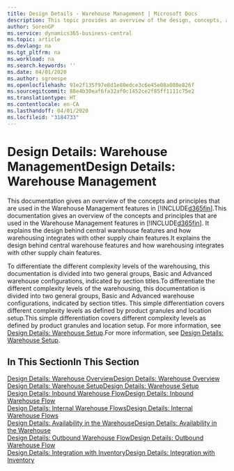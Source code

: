 ```yaml
---
title: Design Details - Warehouse Management | Microsoft Docs
description: This topic provides an overview of the design, concepts, and principles behind the Warehouse Management features in Business Central.
author: SorenGP
ms.service: dynamics365-business-central
ms.topic: article
ms.devlang: na
ms.tgt_pltfrm: na
ms.workload: na
ms.search.keywords: ''
ms.date: 04/01/2020
ms.author: sgroespe
ms.openlocfilehash: 91e2f135f97e8d1e80edce3c6e45e08a080e826f
ms.sourcegitcommit: 88e4b30eaf6fa32af0c1452ce2f85ff1111c75e2
ms.translationtype: HT
ms.contentlocale: en-CA
ms.lasthandoff: 04/01/2020
ms.locfileid: "3184733"
---
```

# <a name="design-details-warehouse-management"></a><span data-ttu-id="dcbaa-103">Design Details: Warehouse Management</span><span class="sxs-lookup"><span data-stu-id="dcbaa-103">Design Details: Warehouse Management</span></span>
<span data-ttu-id="dcbaa-104">This documentation gives an overview of the concepts and principles that are used in the Warehouse Management features in [!INCLUDE[d365fin](includes/d365fin_md.md)].</span><span class="sxs-lookup"><span data-stu-id="dcbaa-104">This documentation gives an overview of the concepts and principles that are used in the Warehouse Management features in [!INCLUDE[d365fin](includes/d365fin_md.md)].</span></span> <span data-ttu-id="dcbaa-105">It explains the design behind central warehouse features and how warehousing integrates with other supply chain features.</span><span class="sxs-lookup"><span data-stu-id="dcbaa-105">It explains the design behind central warehouse features and how warehousing integrates with other supply chain features.</span></span>  

<span data-ttu-id="dcbaa-106">To differentiate the different complexity levels of the warehousing, this documentation is divided into two general groups, Basic and Advanced warehouse configurations, indicated by section titles.</span><span class="sxs-lookup"><span data-stu-id="dcbaa-106">To differentiate the different complexity levels of the warehousing, this documentation is divided into two general groups, Basic and Advanced warehouse configurations, indicated by section titles.</span></span> <span data-ttu-id="dcbaa-107">This simple differentiation covers different complexity levels as defined by product granules and location setup.</span><span class="sxs-lookup"><span data-stu-id="dcbaa-107">This simple differentiation covers different complexity levels as defined by product granules and location setup.</span></span> <span data-ttu-id="dcbaa-108">For more information, see [Design Details: Warehouse Setup](design-details-warehouse-setup.md).</span><span class="sxs-lookup"><span data-stu-id="dcbaa-108">For more information, see [Design Details: Warehouse Setup](design-details-warehouse-setup.md).</span></span>  

## <a name="in-this-section"></a><span data-ttu-id="dcbaa-109">In This Section</span><span class="sxs-lookup"><span data-stu-id="dcbaa-109">In This Section</span></span>  
[<span data-ttu-id="dcbaa-110">Design Details: Warehouse Overview</span><span class="sxs-lookup"><span data-stu-id="dcbaa-110">Design Details: Warehouse Overview</span></span>](design-details-warehouse-overview.md)  
[<span data-ttu-id="dcbaa-111">Design Details: Warehouse Setup</span><span class="sxs-lookup"><span data-stu-id="dcbaa-111">Design Details: Warehouse Setup</span></span>](design-details-warehouse-setup.md)  
[<span data-ttu-id="dcbaa-112">Design Details: Inbound Warehouse Flow</span><span class="sxs-lookup"><span data-stu-id="dcbaa-112">Design Details: Inbound Warehouse Flow</span></span>](design-details-inbound-warehouse-flow.md)  
[<span data-ttu-id="dcbaa-113">Design Details: Internal Warehouse Flows</span><span class="sxs-lookup"><span data-stu-id="dcbaa-113">Design Details: Internal Warehouse Flows</span></span>](design-details-internal-warehouse-flows.md)  
[<span data-ttu-id="dcbaa-114">Design Details: Availability in the Warehouse</span><span class="sxs-lookup"><span data-stu-id="dcbaa-114">Design Details: Availability in the Warehouse</span></span>](design-details-availability-in-the-warehouse.md)  
[<span data-ttu-id="dcbaa-115">Design Details: Outbound Warehouse Flow</span><span class="sxs-lookup"><span data-stu-id="dcbaa-115">Design Details: Outbound Warehouse Flow</span></span>](design-details-outbound-warehouse-flow.md)  
[<span data-ttu-id="dcbaa-116">Design Details: Integration with Inventory</span><span class="sxs-lookup"><span data-stu-id="dcbaa-116">Design Details: Integration with Inventory</span></span>](design-details-integration-with-inventory.md)
